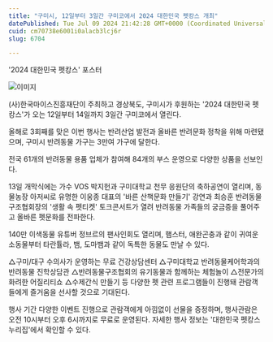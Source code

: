 ```yaml
---
title: "구미시, 12일부터 3일간 구미코에서 2024 대한민국 펫캉스 개최"
datePublished: Tue Jul 09 2024 21:42:28 GMT+0000 (Coordinated Universal Time)
cuid: cm70738e6001i0alacb3lcj6r
slug: 6704

---
```



'2024 대한민국 펫캉스' 포스터

![이미지](https://cdn.hashnode.com/res/hashnode/image/upload/v1739260991891/c98de238-e58d-4be4-a7aa-dbfd4f2e7aa0.png)

(사)한국마이스진흥재단이 주최하고 경상북도, 구미시가 후원하는 '2024 대한민국 펫캉스'가 오는 12일부터 14일까지 3일간 구미코에서 열린다.

올해로 3회째를 맞은 이번 행사는 반려산업 발전과 올바른 반려문화 정착을 위해 마련됐으며, 구미시 반려동물 가구는 3만여 가구에 달한다.

전국 61개의 반려동물 용품 업체가 참여해 84개의 부스 운영으로 다양한 상품을 선보인다.

13일 개막식에는 가수 VOS 박지헌과 구미대학교 천무 응원단의 축하공연이 열리며, 동물농장 아저씨로 유명한 이웅종 대표의 '바른 산책문화 만들기' 강연과 최승훈 반려동물구조협회장의 '생활 속 펫티켓' 토크콘서트가 열려 반려동물 가족들의 궁금증을 풀어주고 올바른 펫문화를 전파한다.

140만 이색동물 유튜버 정브르의 팬사인회도 열리며, 햄스터, 애완곤충과 같이 귀여운 소동물부터 타란튤라, 뱀, 도마뱀과 같이 독특한 동물도 만날 수 있다.

△구미/대구 수의사가 운영하는 무료 건강상담센터 △구미대학교 반려동물케어학과의 반려동물 진학상담관 △반려동물구조협회의 유기동물과 함께하는 체험놀이 △전문가의 화려한 어질리티쇼 △수제간식 만들기 등 다양한 펫 관련 프로그램들이 진행돼 관람객들에게 즐거움을 선사할 것으로 기대된다.

행사 기간 다양한 이벤트 진행으로 관람객에게 아낌없이 선물을 증정하며, 행사관람은 오전 10시부터 오후 6시까지로 무료로 운영된다. 자세한 행사 정보는 '대한민국 펫캉스 누리집'에서 확인할 수 있다.